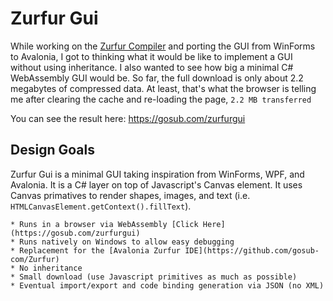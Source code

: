 # Zurfur Gui

While working on the [Zurfur Compiler](https://github.com/gosub-com/Zurfur) and
porting the GUI from WinForms to Avalonia, I got to thinking what it would be
like to implement a GUI without using inheritance.  I also wanted to see how big
a minimal C# WebAssembly GUI would be.  So far, the full download is only about 
2.2 megabytes of compressed data.  At least, that's what the browser is telling
me after clearing the cache and re-loading the page, `2.2 MB transferred`

You can see the result here: https://gosub.com/zurfurgui

## Design Goals

Zurfur Gui is a minimal GUI taking inspiration from WinForms, WPF, and Avalonia.
It is a C# layer on top of Javascript's Canvas element.  It uses Canvas primatives
to render shapes, images, and text (i.e. `HTMLCanvasElement.getContext().fillText`).

    * Runs in a browser via WebAssembly [Click Here](https://gosub.com/zurfurgui)
    * Runs natively on Windows to allow easy debugging
    * Replacement for the [Avalonia Zurfur IDE](https://github.com/gosub-com/Zurfur)
    * No inheritance
    * Small download (use Javascript primitives as much as possible)
    * Eventual import/export and code binding generation via JSON (no XML)




